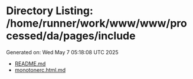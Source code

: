 # Directory Listing: /home/runner/work/www/www/processed/da/pages/include
Generated on: Wed May  7 05:18:08 UTC 2025

- [README.md](README.md)
- [monotonerc.html.md](monotonerc.html.md)
